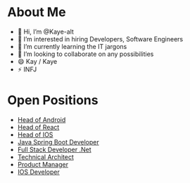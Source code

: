# About Me
- 👋 Hi, I’m @Kaye-alt
- 👀 I’m interested in hiring Developers, Software Engineers
- 🌱 I’m currently learning the IT jargons
- 💞️ I’m looking to collaborate on any possibilities
- 😄 Kay / Kaye
- ⚡ INFJ

 # Open Positions
- [Head of Android](https://likhacareers.recruitee.com/o/head-of-android)
- [Head of React](https://likhacareers.recruitee.com/o/head-of-react-development-team)
- [Head of IOS](https://likhacareers.recruitee.com/o/head-of-ios-development-team)
- [Java Spring Boot Developer](https://likhacareers.recruitee.com/o/java-spring-boot-developer)
- [Full Stack Developer .Net](https://likhacareers.recruitee.com/o/full-stack-developer-net)
- [Technical Architect](https://likhacareers.recruitee.com/o/technical-architect)
- [Product Manager](https://likhacareers.recruitee.com/o/product-manager)
- [IOS Developer](https://likhacareers.recruitee.com/o/ios-developer)


<!---
Kaye-alt/Kaye-alt is a ✨ special ✨ repository because its `README.md` (this file) appears on your GitHub profile.
You can click the Preview link to take a look at your changes.
--->
